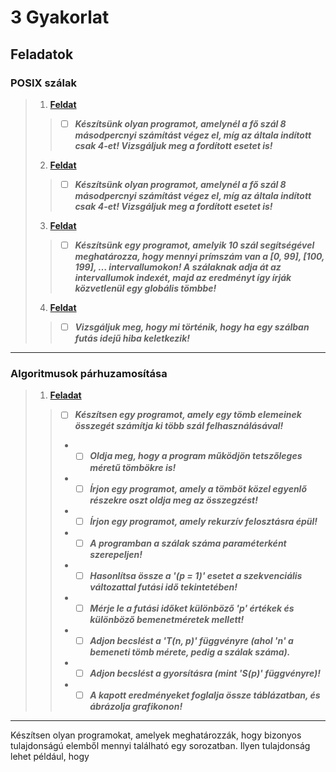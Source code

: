 # 3 Gyakorlat
## Feladatok
### POSIX szálak
> 1. **[Feldat]()**
> > - [ ] ***Készítsünk olyan programot, amelynél a fő szál 8 másodpercnyi számítást végez el, míg az általa indított csak 4-et! Vizsgáljuk meg a fordított esetet is!***
> 2. **[Feldat]()**
> > - [ ] ***Készítsünk olyan programot, amelynél a fő szál 8 másodpercnyi számítást végez el, míg az általa indított csak 4-et! Vizsgáljuk meg a fordított esetet is!***
> 3. **[Feldat]()**
> > - [ ] ***Készítsünk egy programot, amelyik 10 szál segítségével meghatározza, hogy mennyi prímszám van a [0, 99], [100, 199], … intervallumokon! A szálaknak adja át az intervallumok indexét, majd az eredményt így írják közvetlenül egy globális tömbbe!***
> 4. **[Feldat]()**
> > - [ ] ***Vizsgáljuk meg, hogy mi történik, hogy ha egy szálban futás idejű hiba keletkezik!***
----

### Algoritmusok párhuzamosítása
> 1. **[Feladat]()**
> > - [ ] ***Készítsen egy programot, amely egy tömb elemeinek összegét számítja ki több szál felhasználásával!***
> > - - [ ] ***Oldja meg, hogy a program működjön tetszőleges méretű tömbökre is!***
> > - - [ ] ***Írjon egy programot, amely a tömböt közel egyenlő részekre oszt oldja meg az összegzést!***
> > - - [ ] ***Írjon egy programot, amely rekurzív felosztásra épül!***
> > - - [ ] ***A programban a szálak száma paraméterként szerepeljen!***
> > - - [ ] ***Hasonlítsa össze a '(p = 1)' esetet a szekvenciális változattal futási idő tekintetében!***
> > - - [ ] ***Mérje le a futási időket különböző 'p' értékek és különböző bemenetméretek mellett!***
> > - - [ ] ***Adjon becslést a 'T(n, p)' függvényre (ahol 'n' a bemeneti tömb mérete,  pedig a szálak száma).***
> > - - [ ] ***Adjon becslést a gyorsításra (mint 'S(p)' függvényre)!***
> > - - [ ] ***A kapott eredményeket foglalja össze táblázatban, és ábrázolja grafikonon!***
----
Készítsen olyan programokat, amelyek meghatározzák, hogy bizonyos tulajdonságú elemből mennyi található egy sorozatban. Ilyen tulajdonság lehet például, hogy